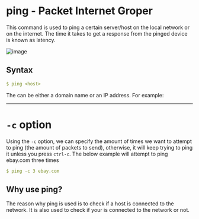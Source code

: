 # ping - Packet Internet Groper

This command is used to ping a certain server/host on the local network or on the internet. The time it takes to get a response from the pinged device is known as latency. 


![image](https://user-images.githubusercontent.com/107522496/197481558-09e846b5-c5c3-427f-bb9c-8b4bc3ef38ba.png)



## Syntax
```yaml
$ ping <host> 
```

The <host> can be either a domain name or an IP address. For example: 

---
  
# `-c` option

Using the `-c` option, we can specify the amount of times we want to attempt to ping (the amount of packets to send), otherwise, it will keep trying to ping it unless you press `ctrl-c`. The below example will attempt to ping ebay.com three times

```yaml
$ ping -c 3 ebay.com 
``` 
## Why use ping?
  
The reason why ping is used is to check if a host is connected to the network. It is also used to check if your is connected to the network or not. 


